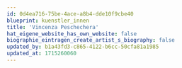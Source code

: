 ```yaml
---
id: 0d4ea716-75be-4ace-a8b4-dde10f9cbe40
blueprint: kuenstler_innen
title: 'Vincenza Peschechera'
hat_eigene_website_has_own_website: false
biographie_eintragen_create_artist_s_biography: false
updated_by: b1a43fd3-c865-4122-b6cc-50cfa81a1985
updated_at: 1715260060
---
```

